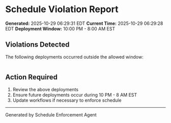 # Schedule Violation Report

**Generated:** 2025-10-29 06:29:31 EDT
**Current Time:** 2025-10-29 06:29:28 EDT
**Deployment Window:** 10:00 PM - 8:00 AM EST

## Violations Detected

The following deployments occurred outside the allowed window:

```

```

## Action Required

1. Review the above deployments
2. Ensure future deployments occur during 10 PM - 8 AM EST
3. Update workflows if necessary to enforce schedule

---

Generated by Schedule Enforcement Agent
